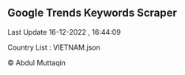

## Google Trends Keywords Scraper 
 
Last Update 16-12-2022 , 16:44:09

Country List :
VIETNAM.json



© Abdul Muttaqin 
